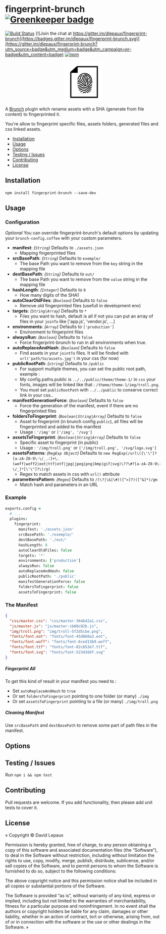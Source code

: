 # fingerprint-brunch [![Greenkeeper badge](https://badges.greenkeeper.io/dlepaux/fingerprint-brunch.svg)](https://greenkeeper.io/)
[![Build Status](https://travis-ci.org/dlepaux/fingerprint-brunch.svg?branch=master)](https://travis-ci.org/dlepaux/fingerprint-brunch)
[![Join the chat at https://gitter.im/dlepaux/fingerprint-brunch](https://badges.gitter.im/dlepaux/fingerprint-brunch.svg)](https://gitter.im/dlepaux/fingerprint-brunch?utm_source=badge&utm_medium=badge&utm_campaign=pr-badge&utm_content=badge)
[![npm](https://img.shields.io/npm/l/express.svg)]()

<p align="center">
  <p align="center">
    <img src="./fingerprint.svg" height=128>
  </p>
</p>

A [Brunch][] plugin witch rename assets with a SHA (generate from file content) to fingerprinted it.

You're allow to fingerprint specific files, assets folders, generated files and css linked assets.

- [Installation](#installation)
- [Usage](#usage)
- [Options](#options)
- [Testing / Issues](#testing)
- [Contributing](#contributing)
- [License](#license)

## <a name="installation"></a> Installation

`npm install fingerprint-brunch --save-dev`


## <a name="usage"></a> Usage

### Configuration

_Optional_ You can override fingerprint-brunch's default options by updating your `brunch-config.coffee` with your custom parameters.

* __manifest__: _(`String`)_ Defaults to `./assets.json`
  - Mapping fingerprinted files
* __srcBasePath__: _(`String`)_ Defaults to `exemple/`
  - The base Path you want to remove from the `key` string in the mapping file
* __destBasePath__: _(`String`)_ Defaults to `out/`
  - The base Path you want to remove from the `value` string in the mapping file
* __hashLength__: _(`Integer`)_ Defaults to `8`
  - How many digits of the SHA1
* __autoClearOldFiles__: _(`Boolean`)_ Defaults to `false`
  - Remove old fingerprinted files (usefull in development env)
* __targets__: _(`String|Array`)_ Defaults to `*`
  - Files you want to hash, default is all if not you can put an array of files in your `joinTo` like ['app.js', 'vendor.js', ...]
* __environments__: _(`Array`)_ Defaults to `['production']`
  - Environment to fingerprint files
* __alwaysRun__: _(`Boolean`)_ Defaults to `false`
  - Force fingerprint-brunch to run in all environments when true.
* __autoReplaceAndHash__: _(`Boolean`)_ Defaults to `false`
  - Find assets in your `jointTo` files. It will be finded with `url('path/to/assets.jpg')` in your css (for now)
* __publicRootPath__: _(`string`)_ Defaults to `/public`
  - For support multiple themes, you can set the public root path, exemple :
  - My config.paths.public is `../../public/theme/theme-1/` in `css` your fonts, images will be linked like that : `/theme/theme-1/img/troll.png`. 
  - You must set `publicRootPath` with `../../public` to conserve correct link in your css..
* __manifestGenerationForce__: _(`Boolean`)_ Defaults to `false`
  - Force the generation of the manifest, event if there are no fingerprinted files
* __foldersToFingerprint__: _(`Boolean|String|Array`)_ Defaults to  `false`
  - Asset to fingerprint (in brunch config `public`), all files will be fingerprinted and added to the manifest
  - Usage : `'/img'` or `['/img', '/svg']`
* __assetsToFingerprint__: _(`Boolean|String|Array`)_ Defaults to `false`
  - Specific asset to fingerprint (in public)
  - Usage : `'/img/troll.png'` or `['/img/troll.png', '/svg/logo.svg']`
* __assetsPatterns__: _(`RegExp Object`)_ Defaults to `new RegExp(/url\([\'\"]?[a-zA-Z0-9\-\/_.:]+\.(woff|woff2|eot|ttf|otf|jpg|jpeg|png|bmp|gif|svg)\??\#?[a-zA-Z0-9\-\/_]*[\'\"]?\)/g)`
  - Regex to match assets in css with `url()` attribute
* __paramettersPattern__: _(`Regex`)_ Defaults to `/(\?|\&|\#)([^=]?)([^&]*)/gm`
  - Match hash and parameters in an URL

### Example

```coffeescript
exports.config =
  # ...
  plugins:
    fingerprint:
      manifest: './assets.json'
      srcBasePath: './exemple/'
      destBasePath: './out/'
      hashLength: 8
      autoClearOldFiles: false
      targets: '*'
      environments: ['production']
      alwaysRun: false
      autoReplaceAndHash: false
      publicRootPath: './public'
      manifestGenerationForce: false
      foldersToFingerprint: false
      assetsToFingerprint: false
```

### The Manifest

```json
{
  "css/master.css": "css/master-364b42a1.css",
  "js/master.js": "js/master-cb60c02b.js",
  "img/troll.png": "img/troll-5f2d5cbe.png",
  "fonts/font.eot": "fonts/font-45d860a3.eot",
  "fonts/font.woff": "fonts/font-6ced13b9.woff",
  "fonts/font.ttf": "fonts/font-82c653e7.ttf",
  "fonts/font.svg": "fonts/font-52343d4f.svg"
}
```

##### Fingerprint All
To get this kind of result in your manifest you need to :
- Set `autoReplaceAndHash` to `true`
- Or set `foldersToFingerprint` pointing to one folder (or many) `./img`
- Or set `assetsToFingerprint` pointing to a file (or many) `./img/troll.png`

##### Cleaning Manifest

Use `srcBasePath` and `destBasePath` to remove some part of path files in the manifest.


## <a name="options"></a> Options


## <a name="testing"></a> Testing / Issues

Run `npm i && npm test`


## <a name="contributing"></a> Contributing

Pull requests are welcome. If you add functionality, then please add unit tests to cover it.


## <a name="license"></a> License

« Copyright © David Lepaux

Permission is hereby granted, free of charge, to any person obtaining a copy of this software and associated documentation files (the “Software”), to deal in the Software without restriction, including without limitation the rights to use, copy, modify, merge, publish, distribute, sublicense, and/or sell copies of the Software, and to permit persons to whom the Software is furnished to do so, subject to the following conditions:

The above copyright notice and this permission notice shall be included in all copies or substantial portions of the Software.

The Software is provided “as is”, without warranty of any kind, express or implied, including but not limited to the warranties of merchantability, fitness for a particular purpose and noninfringement. In no event shall the authors or copyright holders be liable for any claim, damages or other liability, whether in an action of contract, tort or otherwise, arising from, out of or in connection with the software or the use or other dealings in the Software. »

[Brunch]: http://brunch.io
[travis]: https://travis-ci.org/dlepaux/fingerprint-brunch
[travis-badge]: https://img.shields.io/travis/dlepaux/fingerprint-brunch.svg?style=flat
